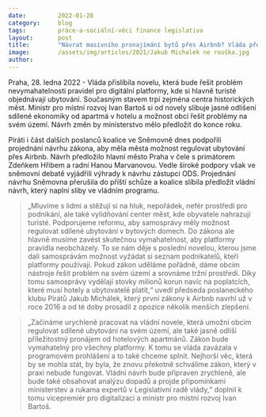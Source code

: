 ```yaml
---
date:         2022-01-28
category:     blog
tags:         práce-a-sociální-věci finance legislativa
layout:       post
title:        "Návrat masivního pronajímání bytů přes Airbnb? Vláda předloží moderní a vymahatelná pravidla"
image:        /assets/img/articles/2021/Jakub Michalek ne rouška.jpg
author:       
---
```


Praha, 28. ledna 2022 - Vláda přislíbila novelu, která bude řešit problém nevymahatelnosti pravidel pro digitální platformy, kde si hlavně turisté objednávají ubytování. Současným stavem trpí zejména centra historických měst. Ministr pro místní rozvoj Ivan Bartoš si od novely slibuje jasné odlišení sdílené ekonomiky od apartmá v hotelu a možnost obcí řešit problémy na svém území. Návrh změn by ministerstvo mělo předložit do konce roku.

Piráti i část dalších poslanců koalice ve Sněmovně dnes podpořili projednání návrhu zákona, aby měla města možnost regulovat ubytování přes Airbnb. Návrh předložilo hlavní město Praha v čele s primátorem Zdeňkem Hřibem a radní Hanou Marvanovou. Vedle široké podpory však ve sněmovní debatě vyjádřili výhrady k návrhu zástupci ODS. Projednání návrhu Sněmovna přerušila do příští schůze a koalice slíbila předložit vládní návrh, který naplní sliby ve vládním programu.    


> „Mluvíme s lidmi a stěžují si na hluk, nepořádek, nefér prostředí pro podnikání, ale také vylidňování center měst, kde obyvatele nahrazují turisté. Podporujeme reformu, aby samosprávy měly možnost regulovat sdílené ubytování v bytových domech. Do zákona ale hlavně musíme zavést skutečnou vymahatelnost, aby platformy pravidla neobcházely. To se nám děje s poslední novelou, kterou jsme dali samosprávám možnost vyžádat si seznam podnikatelů, kteří platformy používají. Pokud zákon uděláme pořádně, dáme obcím nástroje řešit problém na svém území a srovnáme tržní prostředí. Díky tomu samosprávy vydělají stovky milionů korun navíc na poplatcích, které musí hotely a ubytovatelé platit,“ uvedl předseda poslaneckého klubu Pirátů Jakub Michálek, který první zákony k Airbnb navrhl už v roce 2016 a od té doby prosadil z opozice několik menších zlepšení.


> „Začínáme urychleně pracovat na vládní novele, která umožní obcím regulovat sdílené ubytování na svém území, ale také jasně odliší příležitostný pronájem od hotelových apartmánů. Zákon bude vymahatelný pro všechny platformy. K tomu se vláda zavázala v programovém prohlášení a to také chceme splnit. Nejhorší věc, která by se mohla stát, by byla, že znovu překotně schválíme zákon, který v praxi nebude fungovat. Vládní návrh bude připraven zrychleně, ale bude také obsahovat analýzu dopadů a projde připomínkami ministerstev a rukama expertů v Legislativní radě vlády,“ doplnil k tomu vicepremiér pro digitalizaci a ministr pro místní rozvoj Ivan Bartoš.
